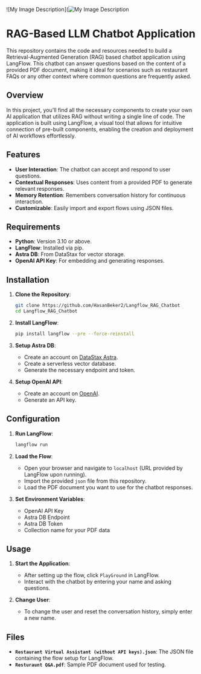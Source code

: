 ![My Image Description](![My Image Description](https://github.com/your-username/your-repository/blob/main/path/to/your/image.jpg)
# RAG-Based LLM Chatbot Application

This repository contains the code and resources needed to build a Retrieval-Augmented Generation (RAG) based chatbot application using LangFlow. This chatbot can answer questions based on the content of a provided PDF document, making it ideal for scenarios such as restaurant FAQs or any other context where common questions are frequently asked.

## Overview

In this project, you'll find all the necessary components to create your own AI application that utilizes RAG without writing a single line of code. The application is built using LangFlow, a visual tool that allows for intuitive connection of pre-built components, enabling the creation and deployment of AI workflows effortlessly.

## Features

- **User Interaction**: The chatbot can accept and respond to user questions.
- **Contextual Responses**: Uses content from a provided PDF to generate relevant responses.
- **Memory Retention**: Remembers conversation history for continuous interaction.
- **Customizable**: Easily import and export flows using JSON files.

## Requirements

- **Python**: Version 3.10 or above.
- **LangFlow**: Installed via pip.
- **Astra DB**: From DataStax for vector storage.
- **OpenAI API Key**: For embedding and generating responses.

## Installation

1. **Clone the Repository**:
   ```bash
   git clone https://github.com/HasanBeker2/Langflow_RAG_Chatbot
   cd Langflow_RAG_Chatbot
   ```

2. **Install LangFlow**:
   ```bash
   pip install langflow --pre --force-reinstall
   ```

3. **Setup Astra DB**:
   - Create an account on [DataStax Astra](https://www.datastax.com/).
   - Create a serverless vector database.
   - Generate the necessary endpoint and token.

4. **Setup OpenAI API**:
   - Create an account on [OpenAI](https://platform.openai.com/signup).
   - Generate an API key.

## Configuration

1. **Run LangFlow**:
   ```bash
   langflow run
   ```

2. **Load the Flow**:
   - Open your browser and navigate to `localhost` (URL provided by LangFlow upon running).
   - Import the provided `json` file from this repository.
   - Load the PDF document you want to use for the chatbot responses.

3. **Set Environment Variables**:
   - OpenAI API Key
   - Astra DB Endpoint
   - Astra DB Token
   - Collection name for your PDF data

## Usage

1. **Start the Application**:
   - After setting up the flow, click `PlayGround` in LangFlow.
   - Interact with the chatbot by entering your name and asking questions.

2. **Change User**:
   - To change the user and reset the conversation history, simply enter a new name.

## Files

- **`Restaurant Virtual Assistant (without API keys).json`**: The JSON file containing the flow setup for LangFlow.
- **`Resturaunt Q&A.pdf`**: Sample PDF document used for testing.

